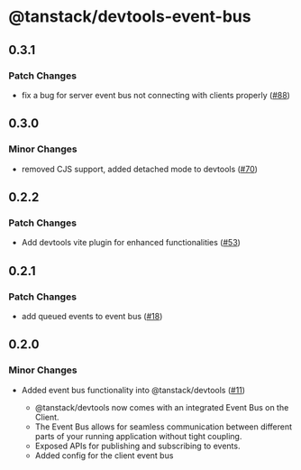 # @tanstack/devtools-event-bus

## 0.3.1

### Patch Changes

- fix a bug for server event bus not connecting with clients properly ([#88](https://github.com/TanStack/devtools/pull/88))

## 0.3.0

### Minor Changes

- removed CJS support, added detached mode to devtools ([#70](https://github.com/TanStack/devtools/pull/70))

## 0.2.2

### Patch Changes

- Add devtools vite plugin for enhanced functionalities ([#53](https://github.com/TanStack/devtools/pull/53))

## 0.2.1

### Patch Changes

- add queued events to event bus ([#18](https://github.com/TanStack/devtools/pull/18))

## 0.2.0

### Minor Changes

- Added event bus functionality into @tanstack/devtools ([#11](https://github.com/TanStack/devtools/pull/11))

  - @tanstack/devtools now comes with an integrated Event Bus on the Client.
  - The Event Bus allows for seamless communication between different parts of your running application
    without tight coupling.
  - Exposed APIs for publishing and subscribing to events.
  - Added config for the client event bus
